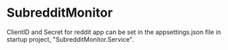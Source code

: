 # SubredditMonitor

ClientID and Secret for reddit app can be set in the appsettings.json file in startup project, "SubredditMonitor.Service".